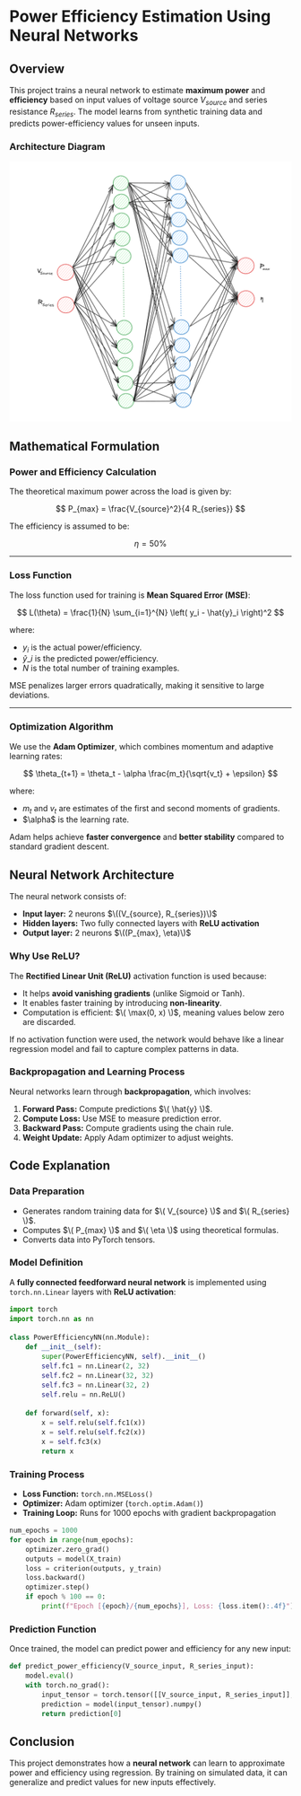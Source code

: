 # Power Efficiency Estimation Using Neural Networks

## Overview
This project trains a neural network to estimate **maximum power** and **efficiency** based on input values of voltage source $V_{source}$ and series resistance $R_{series}$. The model learns from synthetic training data and predicts power-efficiency values for unseen inputs.

### Architecture Diagram

![NN_Structure](imgs/neural.png)

## Mathematical Formulation
### Power and Efficiency Calculation

The theoretical maximum power across the load is given by:

$$
P_{max} = \frac{V_{source}^2}{4 R_{series}}
$$

The efficiency is assumed to be:

$$
\eta = 50\%
$$

---

### Loss Function
The loss function used for training is **Mean Squared Error (MSE)**:

$$
L(\theta) = \frac{1}{N} \sum_{i=1}^{N} \left( y_i - \hat{y}_i \right)^2
$$

where:
- $y_{i}$ is the actual power/efficiency.
- $\hat{y}\_{i}$ is the predicted power/efficiency.
- $N$ is the total number of training examples.

MSE penalizes larger errors quadratically, making it sensitive to large deviations.

---

### Optimization Algorithm
We use the **Adam Optimizer**, which combines momentum and adaptive learning rates:

$$
\theta_{t+1} = \theta_t - \alpha \frac{m_t}{\sqrt{v_t} + \epsilon}
$$

where:
- $m_{t}$ and $v_{t}$ are estimates of the first and second moments of gradients.
- $\alpha\$ is the learning rate.

Adam helps achieve **faster convergence** and **better stability** compared to standard gradient descent.

## Neural Network Architecture
The neural network consists of:
- **Input layer:** 2 neurons $\((V_{source}, R_{series})\)$
- **Hidden layers:** Two fully connected layers with **ReLU activation**
- **Output layer:** 2 neurons $\((P_{max}, \eta)\)$

### Why Use ReLU?
The **Rectified Linear Unit (ReLU)** activation function is used because:
- It helps **avoid vanishing gradients** (unlike Sigmoid or Tanh).
- It enables faster training by introducing **non-linearity**.
- Computation is efficient: $\( \max(0, x) \)$, meaning values below zero are discarded.

If no activation function were used, the network would behave like a linear regression model and fail to capture complex patterns in data.

### Backpropagation and Learning Process
Neural networks learn through **backpropagation**, which involves:
1. **Forward Pass:** Compute predictions $\( \hat{y} \)$.
2. **Compute Loss:** Use MSE to measure prediction error.
3. **Backward Pass:** Compute gradients using the chain rule.
4. **Weight Update:** Apply Adam optimizer to adjust weights.

## Code Explanation
### Data Preparation
- Generates random training data for $\( V_{source} \)$ and $\( R_{series} \)$.
- Computes $\( P_{max} \)$ and $\( \eta \)$ using theoretical formulas.
- Converts data into PyTorch tensors.

### Model Definition
A **fully connected feedforward neural network** is implemented using `torch.nn.Linear` layers with **ReLU activation**:

```python
import torch
import torch.nn as nn

class PowerEfficiencyNN(nn.Module):
    def __init__(self):
        super(PowerEfficiencyNN, self).__init__()
        self.fc1 = nn.Linear(2, 32)
        self.fc2 = nn.Linear(32, 32)
        self.fc3 = nn.Linear(32, 2)
        self.relu = nn.ReLU()

    def forward(self, x):
        x = self.relu(self.fc1(x))
        x = self.relu(self.fc2(x))
        x = self.fc3(x)
        return x
```

### Training Process
- **Loss Function:** `torch.nn.MSELoss()`
- **Optimizer:** Adam optimizer (`torch.optim.Adam()`)
- **Training Loop:** Runs for 1000 epochs with gradient backpropagation

```python
num_epochs = 1000
for epoch in range(num_epochs):
    optimizer.zero_grad()
    outputs = model(X_train)
    loss = criterion(outputs, y_train)
    loss.backward()
    optimizer.step()
    if epoch % 100 == 0:
        print(f"Epoch [{epoch}/{num_epochs}], Loss: {loss.item():.4f}")
```

### Prediction Function
Once trained, the model can predict power and efficiency for any new input:

```python
def predict_power_efficiency(V_source_input, R_series_input):
    model.eval()
    with torch.no_grad():
        input_tensor = torch.tensor([[V_source_input, R_series_input]], dtype=torch.float32)
        prediction = model(input_tensor).numpy()
        return prediction[0]
```

## Conclusion
This project demonstrates how a **neural network** can learn to approximate power and efficiency using regression. By training on simulated data, it can generalize and predict values for new inputs effectively.
